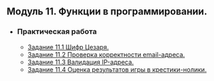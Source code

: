
## **Модуль 11. Функции в программировании.**
- ### **Практическая работа**
    - [Задание 11.1 Шифр Цезаря.](Module-11/Task-1/main.cpp)
    - [Задание 11.2 Проверка корректности email-адреса.](Module-11/Task-2/main.cpp)
    - [Задание 11.3 Валидация IP-адреса.](Module-11/Task-3/main.cpp)
    - [Задание 11.4 Оценка результатов игры в крестики-нолики.](Module-11/Task-4/main.cpp)
